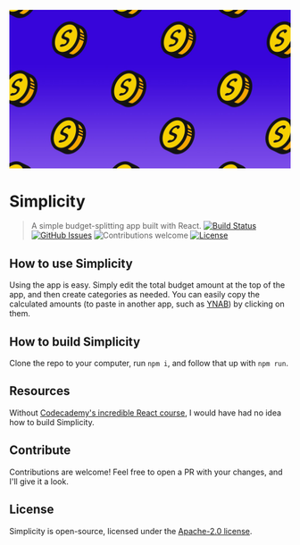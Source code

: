 ![splash-image](public/favicon/simplicity-FHD.jpg)

# Simplicity

> A simple budget-splitting app built with React.
> [![Build Status](https://travis-ci.org/jacksonhvisuals/simplicity.svg?branch=master)](https://travis-ci.org/jacksonhvisuals/simplicity)
> [![GitHub Issues](https://img.shields.io/github/issues/anfederico/Clairvoyant.svg)](https://github.com/anfederico/Clairvoyant/issues)
> ![Contributions welcome](https://img.shields.io/badge/contributions-welcome-orange.svg)
> [![License](https://img.shields.io/badge/license-Apache--2.0-blue.svg)](https://www.apache.org/licenses/LICENSE-2.0)

## How to use Simplicity

Using the app is easy. Simply edit the total budget amount at the top of the app, and then create categories as needed. You can easily copy the calculated amounts (to paste in another app, such as [YNAB](https://youneedabudget.com)) by clicking on them.

## How to build Simplicity

Clone the repo to your computer, run `npm i`, and follow that up with `npm run`.

## Resources

Without [Codecademy's incredible React course](https://www.codecademy.com/pro/intensive/build-frontend-web-apps-from-scratch), I would have had no idea how to build Simplicity.

## Contribute

Contributions are welcome! Feel free to open a PR with your changes, and I'll give it a look.

## License

Simplicity is open-source, licensed under the [Apache-2.0 license](https://www.apache.org/licenses/LICENSE-2.0).
